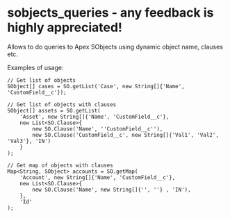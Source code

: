 # sobjects_queries - any feedback is highly appreciated!
Allows to do queries to Apex SObjects using dynamic object name, clauses etc.

Examples of usage:

```
// Get list of objects
SObject[] cases = SO.getList('Case', new String[]{'Name', 'CustomField__c'});
```

```
// Get list of objects with clauses
SObject[] assets = SO.getList(
    'Asset', new String[]{'Name', 'CustomField__c'},
    new List<SO.Clause>{
        new SO.Clause('Name', ''CustomField__c''),
        new SO.Clause('CustomField__c', new String[]{'Val1', 'Val2', 'Val3'}, 'IN')
    }
);
```

```
// Get map of objects with clauses
Map<String, SObject> accounts = SO.getMap(
    'Account', new String[]{'Name', 'CustomField__c'},
    new List<SO.Clause>{
        new SO.Clause('Name', new String[]{'', ''} , 'IN'),
    },
    'Id'
);
```
